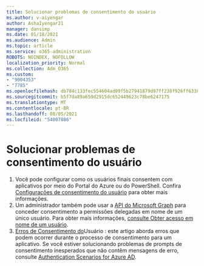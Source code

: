 ```yaml
---
title: Solucionar problemas de consentimento do usuário
ms.author: v-aiyengar
author: AshaIyengar21
manager: dansimp
ms.date: 01/18/2021
ms.audience: Admin
ms.topic: article
ms.service: o365-administration
ROBOTS: NOINDEX, NOFOLLOW
localization_priority: Normal
ms.collection: Adm_O365
ms.custom:
- "9004353"
- "7785"
ms.openlocfilehash: db784c133fec554604ad09f5b27941879d97ff238f926ff6338d0f3b7c3c4105
ms.sourcegitcommit: b5f7da89a650d2915dc652449623c78be6247175
ms.translationtype: MT
ms.contentlocale: pt-BR
ms.lasthandoff: 08/05/2021
ms.locfileid: "54007886"
---
```

# <a name="troubleshoot-user-consent"></a>Solucionar problemas de consentimento do usuário

1. Você pode configurar como os usuários finais consentem com aplicativos por meio do Portal do Azure ou do PowerShell. Confira [Configurações de consentimento do usuário](https://docs.microsoft.com/azure/active-directory/manage-apps/configure-user-consent?tabs=azure-portal#user-consent-settings) para obter mais informações.
1. Um administrador também pode usar a [API do Microsoft Graph](https://docs.microsoft.com/azure/active-directory/manage-apps/configure-user-consent?tabs=azure-portal#user-consent-settings) para conceder consentimento a permissões delegadas em nome de um único usuário. Para obter mais informações, [consulte Obter acesso em nome de um usuário](https://docs.microsoft.com/graph/auth-v2-user).
1. [Erros de Consentimento do](https://docs.microsoft.com/azure/active-directory/manage-apps/application-sign-in-unexpected-user-consent-error)Usuário : este artigo aborda erros que podem ocorrer durante o processo de consentimento para um aplicativo. Se você estiver solucionando problemas de prompts de consentimento inesperados que não contêm mensagens de erro, consulte [Authentication Scenarios for Azure AD](https://docs.microsoft.com/azure/active-directory/manage-apps/application-sign-in-unexpected-user-consent-error).